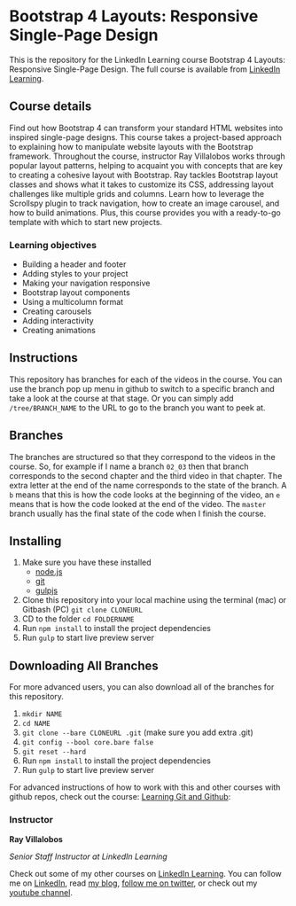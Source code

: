 # Bootstrap 4 Layouts: Responsive Single-Page Design
This is the repository for the LinkedIn Learning course Bootstrap 4 Layouts: Responsive Single-Page Design. The full course is available from [LinkedIn Learning][lil-course-url].

## Course details
Find out how Bootstrap 4 can transform your standard HTML websites into inspired single-page designs. This course takes a project-based approach to explaining how to manipulate website layouts with the Bootstrap framework. Throughout the course, instructor Ray Villalobos works through popular layout patterns, helping to acquaint you with concepts that are key to creating a cohesive layout with Bootstrap. Ray tackles Bootstrap layout classes and shows what it takes to customize its CSS, addressing layout challenges like multiple grids and columns. Learn how to leverage the Scrollspy plugin to track navigation, how to create an image carousel, and how to build animations. Plus, this course provides you with a ready-to-go template with which to start new projects.

### Learning objectives
- Building a header and footer
- Adding styles to your project
- Making your navigation responsive
- Bootstrap layout components
- Using a multicolumn format
- Creating carousels
- Adding interactivity
- Creating animations

## Instructions
This repository has branches for each of the videos in the course. You can use the branch pop up menu in github to switch to a specific branch and take a look at the course at that stage. Or you can simply add `/tree/BRANCH_NAME` to the URL to go to the branch you want to peek at.

## Branches

The branches are structured so that they correspond to the videos in the course. So, for example if I name a branch `02_03` then that branch corresponds to the second chapter and the third video in that chapter. The extra letter at the end of the name corresponds to the state of the branch. A `b` means that this is how the code looks at the beginning of the video, an `e` means that is how the code looked at the end of the video. The `master` branch usually has the final state of the code when I finish the course.

## Installing

1.  Make sure you have these installed
    - [node.js](http://nodejs.org/)
    - [git](http://git-scm.com/)
    - [gulpjs](https://gulpjs.com/)
1.  Clone this repository into your local machine using the terminal (mac) or Gitbash (PC) `git clone CLONEURL`
1.  CD to the folder `cd FOLDERNAME`
1.  Run `npm install` to install the project dependencies
1.  Run `gulp` to start live preview server

## Downloading All Branches

For more advanced users, you can also download all of the branches for this repository.

1.  `mkdir NAME`
1.  `cd NAME`
1.  `git clone --bare CLONEURL .git` (make sure you add extra .git)
1.  `git config --bool core.bare false`
1.  `git reset --hard`
1.  Run `npm install` to install the project dependencies
1.  Run `gulp` to start live preview server

For advanced instructions of how to work with this and other courses with github repos, check out the course: [Learning Git and Github](https://linkedin-learning.pxf.io/c/1252977/449670/8005?subId1=githubrepo&u=https%3A%2F%2Fwww.linkedin.com%2Flearning%2Flearning-git-and-github):

### Instructor

**Ray Villalobos**

_Senior Staff Instructor at LinkedIn Learning_

Check out some of my other courses on [LinkedIn Learning](https://linkedin-learning.pxf.io/c/1252977/449670/8005?subId1=githubrepo&u=https%3A%2F%2Fwww.linkedin.com%2Flearning%2Finstructors%2Fray-villalobos). You can follow me on [LinkedIn](https://www.linkedin.com/in/planetoftheweb/), read [my blog](http://raybo.org), [follow me on twitter](http://twitter.com/planetoftheweb), or check out my [youtube channel](http://youtube.com/planetoftheweb).

[lil-course-url]: https://www.linkedin.com/learning/bootstrap-4-layouts-responsive-single-page-design
[lil-thumbnail-url]: https://cdn.lynda.com/course/417642/417642-636724362424480778-16x9.jpg
